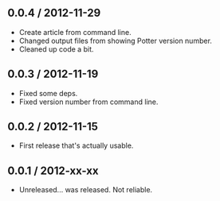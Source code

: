 0.0.4 / 2012-11-29
------------------
* Create article from command line.
* Changed output files from showing Potter version number.
* Cleaned up code a bit.

0.0.3 / 2012-11-19
------------------
* Fixed some deps.
* Fixed version number from command line.

0.0.2 / 2012-11-15
------------------
* First release that's actually usable.


0.0.1 / 2012-xx-xx
------------------
* Unreleased... was released. Not reliable.
